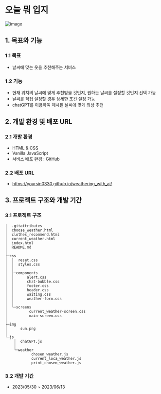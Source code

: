 # 오늘 뭐 입지
![image](https://github.com/yoursin0330/weathering_with_ai/assets/103302201/56a6cbb4-f122-46b5-a6ac-f5e92a452ba8)

## 1. 목표와 기능

### 1.1 목표

- 날씨에 맞는 옷을 추천해주는 서비스

### 1.2 기능

- 현재 위치의 날씨에 맞게 추천받을 것인지, 원하는 날씨를 설정할 것인지 선택 가능
- 날씨를 직접 설정할 경우 상세한 조건 설정 가능
- chatGPT를 이용하여 제시된 날씨에 맞게 의상 추천

## 2. 개발 환경 및 배포 URL

### 2.1 개발 환경

- HTML & CSS
- Vanilla JavaScript
- 서비스 배포 환경 : GitHub

### 2.2 배포 URL

- https://yoursin0330.github.io/weathering_with_ai/

## 3. 프로젝트 구조와 개발 기간

### 3.1 프로젝트 구조

```
│  .gitattributes
│  choose_weather.html
│  clothes_recommend.html
│  current_weather.html
│  index.html
│  README.md
│
├─css
│  │  reset.css
│  │  styles.css
│  │
│  ├─components
│  │      alert.css
│  │      chat-bubble.css
│  │      footer.css
│  │      header.css
│  │      waiting.css
│  │      weather-form.css
│  │
│  └─screens
│          current_weather-screen.css
│          main-screen.css
│
├─img
│      sun.png
│
└─js
    │  chatGPT.js
    │
    └─weather
            chosen_weather.js
            current_loca_weather.js
            print_chosen_weather.js
```

### 3.2 개발 기간

- 2023/05/30 ~ 2023/06/13
